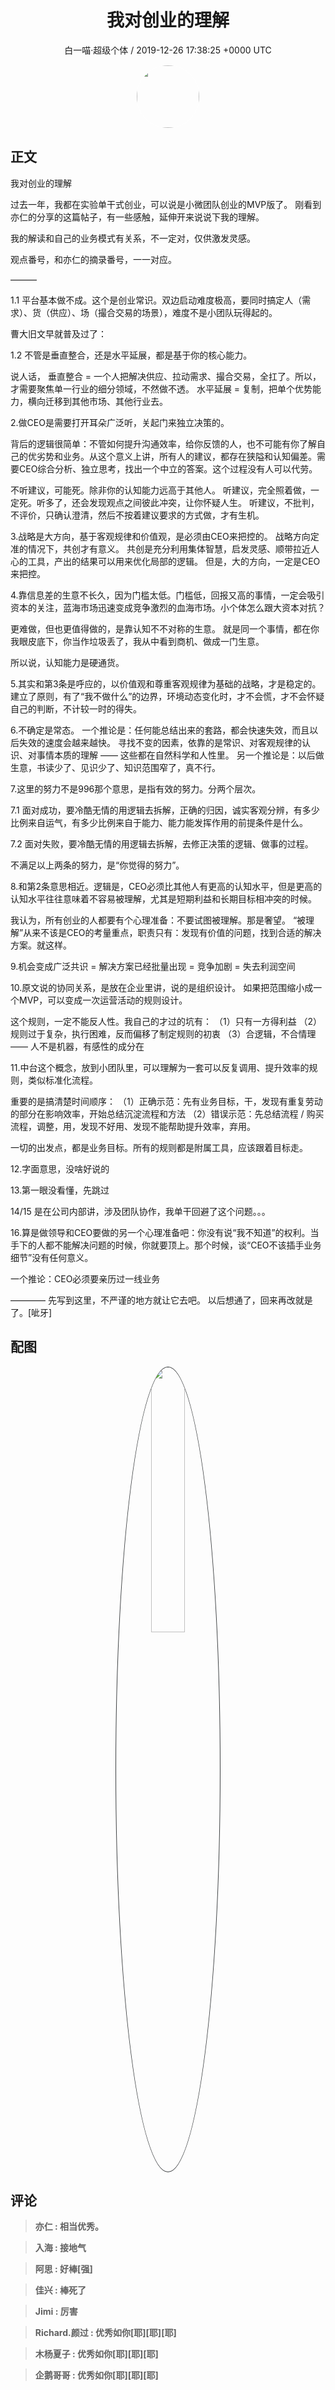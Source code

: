 <h1 align="center">我对创业的理解</h1>
<p align="center">
    <a>白一喵·超级个体 / 2019-12-26 17:38:25 &#43;0000 UTC</a>
</p>

<div align="center">
    <img src="https://images.zsxq.com/FrhfOUekGDKoZb1ahsi1SyZ_2Sb6?e=1590940799&amp;token=kIxbL07-8jAj8w1n4s9zv64FuZZNEATmlU_Vm6zD:C7sBILrdfJQd5kG85JKTUn_sj2o=" width="100" height="100" style="border:1px solid;border-radius:50%; color:#ffffff"/>
</div>

## 正文

<div>
 我对创业的理解

过去一年，我都在实验单干式创业，可以说是小微团队创业的MVP版了。
刚看到亦仁的分享的这篇帖子，有一些感触，延伸开来说说下我的理解。

我的解读和自己的业务模式有关系，不一定对，仅供激发灵感。

观点番号，和亦仁的摘录番号，一一对应。

———

1.1 平台基本做不成。这个是创业常识。双边启动难度极高，要同时搞定人（需求）、货（供应）、场（撮合交易的场景），难度不是小团队玩得起的。

曹大旧文早就普及过了：

1.2 不管是垂直整合，还是水平延展，都是基于你的核心能力。

说人话，
垂直整合 = 一个人把解决供应、拉动需求、撮合交易，全扛了。所以，才需要聚焦单一行业的细分领域，不然做不透。
水平延展 = 复制，把单个优势能力，横向迁移到其他市场、其他行业去。

2.做CEO是需要打开耳朵广泛听，关起门来独立决策的。

背后的逻辑很简单：不管如何提升沟通效率，给你反馈的人，也不可能有你了解自己的优劣势和业务。从这个意义上讲，所有人的建议，都存在狭隘和认知偏差。需要CEO综合分析、独立思考，找出一个中立的答案。这个过程没有人可以代劳。

不听建议，可能死。除非你的认知能力远高于其他人。
听建议，完全照着做，一定死。听多了，还会发现观点之间彼此冲突，让你怀疑人生。
听建议，不批判，不评价，只确认澄清，然后不按着建议要求的方式做，才有生机。

3.战略是大方向，基于客观规律和价值观，是必须由CEO来把控的。
战略方向定准的情况下，共创才有意义。
共创是充分利用集体智慧，启发灵感、顺带拉近人心的工具，产出的结果可以用来优化局部的逻辑。
但是，大的方向，一定是CEO来把控。

4.靠信息差的生意不长久，因为门槛太低。门槛低，回报又高的事情，一定会吸引资本的关注，蓝海市场迅速变成竞争激烈的血海市场。小个体怎么跟大资本对抗？

更难做，但也更值得做的，是靠认知不不对称的生意。
就是同一个事情，都在你我眼皮底下，你当作垃圾丢了，我从中看到商机、做成一门生意。

所以说，认知能力是硬通货。

5.其实和第3条是呼应的，以价值观和尊重客观规律为基础的战略，才是稳定的。建立了原则，有了“我不做什么”的边界，环境动态变化时，才不会慌，才不会怀疑自己的判断，不计较一时的得失。

6.不确定是常态。
一个推论是：任何能总结出来的套路，都会快速失效，而且以后失效的速度会越来越快。
寻找不变的因素，依靠的是常识、对客观规律的认识、对事情本质的理解 —— 这些都在自然科学和人性里。
另一个推论是：以后做生意，书读少了、见识少了、知识范围窄了，真不行。

7.这里的努力不是996那个意思，是指有效的努力。分两个层次。

7.1 面对成功，要冷酷无情的用逻辑去拆解，正确的归因，诚实客观分辨，有多少比例来自运气，有多少比例来自于能力、能力能发挥作用的前提条件是什么。

7.2 面对失败，要冷酷无情的用逻辑去拆解，去修正决策的逻辑、做事的过程。

不满足以上两条的努力，是“你觉得的努力”。

8.和第2条意思相近。逻辑是，CEO必须比其他人有更高的认知水平，但是更高的认知水平往往意味着不容易被理解，尤其是短期利益和长期目标相冲突的时候。

我认为，所有创业的人都要有个心理准备：不要试图被理解。那是奢望。
“被理解”从来不该是CEO的考量重点，职责只有：发现有价值的问题，找到合适的解决方案。就这样。

9.机会变成广泛共识 = 解决方案已经批量出现 = 竞争加剧 = 失去利润空间

10.原文说的协同关系，是放在企业里讲，说的是组织设计。
如果把范围缩小成一个MVP，可以变成一次运营活动的规则设计。

这个规则，一定不能反人性。我自己的才过的坑有：
（1）只有一方得利益
（2）规则过于复杂，执行困难，反而偏移了制定规则的初衷
（3）合逻辑，不合情理 —— 人不是机器，有感性的成分在

11.中台这个概念，放到小团队里，可以理解为一套可以反复调用、提升效率的规则，类似标准化流程。

重要的是搞清楚时间顺序：
（1）正确示范：先有业务目标，干，发现有重复劳动的部分在影响效率，开始总结沉淀流程和方法
（2）错误示范：先总结流程 / 购买流程，调整，用，发现不好用、发现不能帮助提升效率，弃用。

一切的出发点，都是业务目标。所有的规则都是附属工具，应该跟着目标走。

12.字面意思，没啥好说的

13.第一眼没看懂，先跳过

14/15 是在公司内部讲，涉及团队协作，我单干回避了这个问题。。。

16.算是做领导和CEO要做的另一个心理准备吧：你没有说“我不知道”的权利。当手下的人都不能解决问题的时候，你就要顶上。那个时候，谈“CEO不该插手业务细节”没有任何意义。

一个推论：CEO必须要亲历过一线业务

————
先写到这里，不严谨的地方就让它去吧。
以后想通了，回来再改就是了。[呲牙]
</div>

## 配图
<div class="image" align="center">

<img src="https://images.zsxq.com/FsAlQDk6WEOkvZ2ujsONRGBm4Kig?imageMogr2/auto-orient/thumbnail/800x/format/jpg/blur/1x0/quality/75&amp;e=1590940799&amp;token=kIxbL07-8jAj8w1n4s9zv64FuZZNEATmlU_Vm6zD:7XbO-zjeXckeK6L4p_Ez9GdKdlU=" width="33%" height="33%" style="border:1px solid;border-radius:50%; color:#3c3f41"/>

</div>

## 评论

<div align="left">
<div>

<blockquote >
<span> <strong>亦仁 : 相当优秀。 </strong></span>
</blockquote>

<blockquote >
<span> <strong>入海 : 接地气 </strong></span>
</blockquote>

<blockquote >
<span> <strong>阿思 : 好棒[强] </strong></span>
</blockquote>

<blockquote >
<span> <strong>佳兴 : 棒死了 </strong></span>
</blockquote>

<blockquote >
<span> <strong>Jimi : 厉害 </strong></span>
</blockquote>

<blockquote >
<span> <strong>Richard.颜过 : 优秀如你[耶][耶][耶] </strong></span>
</blockquote>

<blockquote >
<span> <strong>木杨夏子 : 优秀如你[耶][耶][耶] </strong></span>
</blockquote>

<blockquote >
<span> <strong>企鹅哥哥 : 优秀如你[耶][耶][耶] </strong></span>
</blockquote>

</div>
</div>